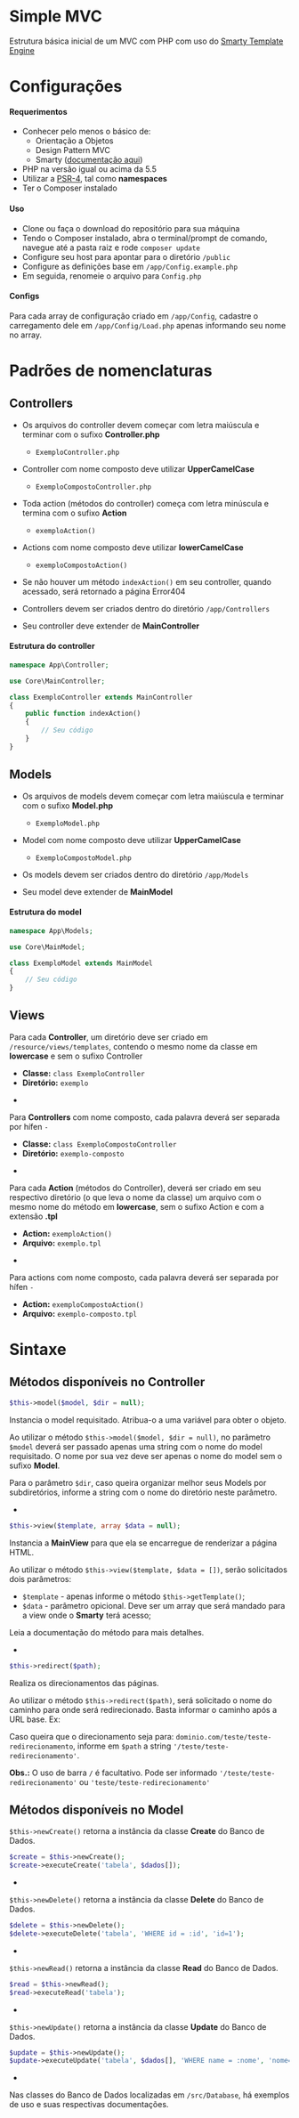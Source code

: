 # Simple MVC

Estrutura básica inicial de um MVC com PHP com uso do [Smarty Template Engine](http://www.smarty.net/)

# Configurações

#### Requerimentos

* Conhecer pelo menos o básico de:
    * Orientação a Objetos
    * Design Pattern MVC
    * Smarty ([documentação aqui](http://www.smarty.net/docs/en/))
* PHP na versão igual ou acima da 5.5
* Utilizar a [PSR-4](http://www.php-fig.org/psr/psr-4/), tal como **namespaces**
* Ter o Composer instalado

#### Uso

* Clone ou faça o download do repositório para sua máquina
* Tendo o Composer instalado, abra o terminal/prompt de comando, navegue até a pasta raiz e rode `composer update`
* Configure seu host para apontar para o diretório `/public`
* Configure as definições base em `/app/Config.example.php`
* Em seguida, renomeie o arquivo para `Config.php`

#### Configs

Para cada array de configuração criado em `/app/Config`, cadastre o carregamento dele em `/app/Config/Load.php` apenas informando seu nome no array.

# Padrões de nomenclaturas

## Controllers
* Os arquivos do controller devem começar com letra maiúscula e terminar com o sufixo **Controller.php**
    * `ExemploController.php`

* Controller com nome composto deve utilizar **UpperCamelCase**
    * `ExemploCompostoController.php`

* Toda action (métodos do controller) começa com letra minúscula e termina com o sufixo **Action**
    * `exemploAction()`

* Actions com nome composto deve utilizar **lowerCamelCase**
    * `exemploCompostoAction()`

* Se não houver um método `indexAction()` em seu controller, quando acessado, será retornado a página Error404

* Controllers devem ser criados dentro do diretório `/app/Controllers`

* Seu controller deve extender de **MainController**

#### Estrutura do controller

```php
namespace App\Controller;

use Core\MainController;

class ExemploController extends MainController
{
	public function indexAction()
	{
        // Seu código
	}
}
```

## Models
* Os arquivos de models devem começar com letra maiúscula e terminar com o sufixo **Model.php**
    * `ExemploModel.php`

* Model com nome composto deve utilizar **UpperCamelCase**
    * `ExemploCompostoModel.php`

* Os models devem ser criados dentro do diretório `/app/Models`

* Seu model deve extender de **MainModel**


#### Estrutura do model

```php
namespace App\Models;

use Core\MainModel;

class ExemploModel extends MainModel
{
	// Seu código
}
```

## Views
Para cada **Controller**, um diretório deve ser criado em `/resource/views/templates`, contendo o mesmo nome da classe em **lowercase** e sem o sufixo Controller
* **Classe:** `class ExemploController`
* **Diretório:** `exemplo`

-

Para **Controllers** com nome composto, cada palavra deverá ser separada por hífen `-`
* **Classe:** `class ExemploCompostoController`
* **Diretório:** `exemplo-composto`

-

Para cada **Action** (métodos do Controller), deverá ser criado em seu respectivo diretório (o que leva o nome da classe) um arquivo com o mesmo nome do método em **lowercase**, sem o sufixo Action e com a extensão **.tpl**
* **Action:** `exemploAction()`
* **Arquivo:** `exemplo.tpl`

-

Para actions com nome composto, cada palavra deverá ser separada por hífen `-`
* **Action:** `exemploCompostoAction()`
* **Arquivo:** `exemplo-composto.tpl`

# Sintaxe

## Métodos disponíveis no Controller

```php
$this->model($model, $dir = null);
```

Instancia o model requisitado. Atribua-o a uma variável para obter o objeto.

Ao utilizar o método `$this->model($model, $dir = null)`, no parâmetro `$model` deverá ser passado apenas uma string com o nome do model requisitado. O nome por sua vez deve ser apenas o nome do model sem o sufixo **Model**.

Para o parâmetro `$dir`, caso queira organizar melhor seus Models por subdiretórios, informe a string com o nome do diretório neste parâmetro.

-

```php
$this->view($template, array $data = null);
```

Instancia a **MainView** para que ela se encarregue de renderizar a página HTML.

Ao utilizar o método `$this->view($template, $data = [])`, serão solicitados dois parâmetros:
* `$template` - apenas informe o método `$this->getTemplate()`;
* `$data` - parâmetro opicional. Deve ser um array que será mandado para a view onde o **Smarty** terá acesso;

Leia a documentação do método para mais detalhes.

-

```php
$this->redirect($path);
```

Realiza os direcionamentos das páginas.

Ao utilizar o método `$this->redirect($path)`, será solicitado o nome do caminho para onde será redirecionado.
Basta informar o caminho após a URL base. Ex:

Caso queira que o direcionamento seja para: `dominio.com/teste/teste-redirecionamento`, informe em `$path` a string `'/teste/teste-redirecionamento'`.

**Obs.:** O uso de barra `/` é facultativo. Pode ser informado `'/teste/teste-redirecionamento'` ou `'teste/teste-redirecionamento'`



## Métodos disponíveis no Model

`$this->newCreate()` retorna a instância da classe **Create** do Banco de Dados.

```php
$create = $this->newCreate();
$create->executeCreate('tabela', $dados[]);
```

-

`$this->newDelete()` retorna a instância da classe **Delete** do Banco de Dados.

```php
$delete = $this->newDelete();
$delete->executeDelete('tabela', 'WHERE id = :id', 'id=1');
```

-

`$this->newRead()` retorna a instância da classe **Read** do Banco de Dados.

```php
$read = $this->newRead();
$read->executeRead('tabela');
```

-

`$this->newUpdate()` retorna a instância da classe **Update** do Banco de Dados.

```php
$update = $this->newUpdate();
$update->executeUpdate('tabela', $dados[], 'WHERE name = :nome', 'nome=zeindelf');

```

-
Nas classes do Banco de Dados localizadas em `/src/Database`, há exemplos de uso e  suas respectivas documentações.